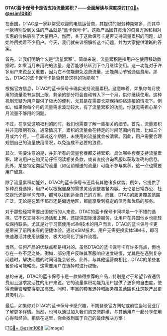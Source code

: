 **DTAC蓝卡保号卡是否支持流量累积？——全面解读与深度探讨[[TG💪+ @esim1088](https://t.me/s/esim1088)]**

在泰国，DTAC是一家非常受欢迎的电信运营商，其提供的服务种类繁多，而其中一款特别受到关注的产品就是“蓝卡保号卡”。这款产品因其灵活的资费方案和相对实惠的价格吸引了大量用户。然而，关于这款保号卡是否支持流量累积的问题，却始终困扰着不少用户。今天，我们就来详细解析这个问题，并为大家提供清晰的答案。

首先，让我们明确什么是“流量累积”。简单来说，流量累积是指用户在使用移动数据时，如果当月未用完的流量，是否能够结转到下个月继续使用。这一功能对于许多用户来说至关重要，因为它不仅能避免浪费流量，还能帮助节省通信费用。那么，DTAC的蓝卡保号卡是否具备这样的功能呢？

根据官方信息，DTAC的蓝卡保号卡确实支持流量累积。这意味着，如果你每月使用的流量没有达到上限，剩余的部分将会自动转入下一个月，供你继续使用。这种机制无疑为用户提供了极大的便利，尤其是在需要长期保持网络连接的情况下。例如，如果你每个月的流量需求波动较大，有了流量累积的功能，你就无需担心某个月流量不够用的问题。

不过，在享受这项福利的同时，我们也需要了解一些相关的细节。首先，流量累积并非无限期有效。通常情况下，累积的流量会在特定的时间范围内有效，比如三个月或六个月。一旦超过这个期限，未使用的流量就会被清零。因此，用户需要合理规划自己的流量使用情况，以免造成不必要的浪费。

其次，需要注意的是，并非所有的流量套餐都支持累积。具体哪些套餐支持流量累积，建议用户在购买前仔细阅读相关条款，或者直接咨询客服以获取准确的信息。此外，某些特定类型的流量（如促销赠送的流量）可能不参与累积，这一点也需要用户留意。

除了流量累积功能外，DTAC的蓝卡保号卡还具有其他诸多优势。例如，它提供了多种资费选择，用户可以根据自身的需求灵活调整套餐内容。无论是日常办公、社交娱乐还是学习充电，都可以找到适合自己的方案。而且，DTAC的服务覆盖范围广泛，无论是在繁华都市还是偏远地区，都能享受到稳定的信号和优质的服务。

对于那些经常需要出国旅行的人来说，DTAC的蓝卡保号卡同样是一个不错的选择。它不仅支持本地通话和上网，还提供国际漫游服务，让用户在异国他乡也能轻松保持联系。尤其是对于习惯使用eSIM技术的用户而言，DTAC的蓝卡保号卡更是带来了前所未有的便捷体验。通过eSIM技术，用户无需更换实体SIM卡，即可快速激活并使用该服务，极大地简化了操作流程。

当然，任何产品的优缺点都是相对的。虽然DTAC的蓝卡保号卡有许多亮点，但也存在一些不足之处。例如，部分用户反映其客服响应速度较慢，尤其是在遇到复杂问题时，解决问题的时间可能会较长。此外，与其他运营商相比，DTAC的某些套餐价格可能略高，这需要用户在选择时进行权衡。

总的来说，DTAC的蓝卡保号卡是一款值得推荐的产品，特别是对于希望节省通信费用且追求灵活性的用户来说。它的流量累积功能为用户提供了更多的自由度，使得流量管理变得更加高效。同时，丰富的套餐选择和服务覆盖范围也让这款产品更具吸引力。

最后，如果你对DTAC的蓝卡保号卡感兴趣，不妨登录官方网站或前往当地营业厅了解更多详情。当然，也可以通过加入我们的交流群组，与其他用户一起分享使用心得和经验。相信在这里，你会找到属于自己的最佳解决方案！

[[TG💪+ @esim1088](https://t.me/s/esim1088) ![Image](https://i.postimg.cc/4NQfJmqS/Snipaste-2025-05-13-00-14-12.png)]